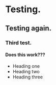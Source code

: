 # Testing.
## Testing again.
### Third test.
#### Does this work???

* Heading one
* Heading two
* Heading three
